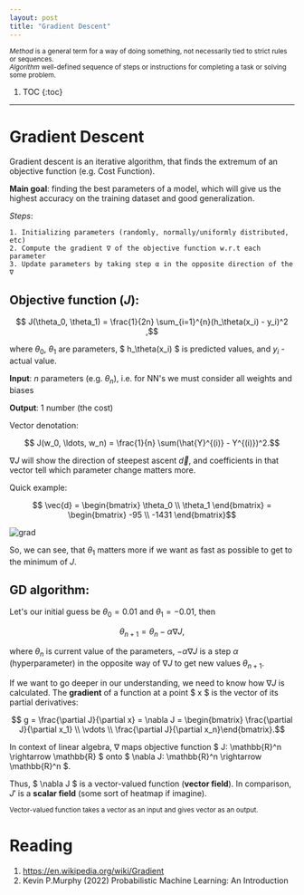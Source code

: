 ```yaml
---
layout: post
title: "Gradient Descent"
---
```


<sub> _Method_ is a general term for a way of doing something, not necessarily tied to strict rules or sequences.  
_Algorithm_ well-defined sequence of steps or instructions for completing a task or solving some problem. <sub>

1. TOC
{:toc}

---


# Gradient Descent

Gradient descent is an iterative algorithm, that finds the extremum of an objective function (e.g. Cost Function).

**Main goal**: finding the best parameters of a model, which will give us the highest accuracy on the training dataset and good generalization.

_Steps_: 

    1. Initializing parameters (randomly, normally/uniformly distributed, etc) 
    2. Compute the gradient ∇ of the objective function w.r.t each parameter
    3. Update parameters by taking step α in the opposite direction of the ∇

## Objective function ($J$):

$$ J(\theta_0, \theta_1) = \frac{1}{2n} \sum_{i=1}^{n}(h_\theta(x_i) - y_i)^2 ,$$

where $\theta_0$, $\theta_1$ are parameters, $ h_\theta(x_i) $ is predicted values, and $y_i$ - actual value.

**Input**: $n$ parameters (e.g. $\theta_n$), i.e. for NN's we must consider all weights and biases 

**Output**: 1 number (the cost)

Vector denotation: 

$$ J(w_0, \ldots, w_n) = \frac{1}{n} \sum(\hat{Y}^{(i)} - Y^{(i)})^2.$$

$\nabla J$ will show the direction of steepest ascent $\vec{d}$, and coefficients in that vector tell which parameter change matters more.

Quick example:


$$ \vec{d} = \begin{bmatrix} \theta_0 \\ \theta_1 \end{bmatrix} = \begin{bmatrix} -95 \\ -1431 \end{bmatrix}$$  


![grad](https://github.com/VolShyn/VolShyn.github.io/assets/78854637/5230a0fc-cb61-45b5-b70b-caa77596c10f)


So, we can see, that $\theta_1$ matters more if we want as fast as possible to get to the minimum of $J$.   

## GD algorithm:

Let's our initial guess be $\theta_0 = 0.01$ and $\theta_1 = -0.01$, then 

$$ \theta_{n+1} = \theta_n - \alpha \nabla J,  $$

where $\theta_n$ is current value of the parameters, $- \alpha \nabla J$ is a step $\alpha$ (hyperparameter) in the opposite way of $\nabla J$ to get new values $\theta_{n+1}$.

If we want to go deeper in our understanding, we need to know how $\nabla J$ is calculated. The **gradient** of a function at a point $ x $ is the vector of its partial derivatives: 

$$ g = \frac{\partial J}{\partial x} = \nabla J = \begin{bmatrix} \frac{\partial J}{\partial x_1} \\ \vdots \\ \frac{\partial J}{\partial x_n}\end{bmatrix}.$$ 

In context of linear algebra, $\nabla$ maps objective function $ J: \mathbb{R}^n \rightarrow \mathbb{R} $ onto $ \nabla J: \mathbb{R}^n \rightarrow \mathbb{R}^n $.

Thus, $ \nabla J $ is a vector-valued function (**vector field**). In comparison, $J'$ is a **scalar field** (some sort of heatmap if imagine). 

<sub> Vector-valued function takes a vector as an input and gives vector as an output.<sub>


# Reading

1. https://en.wikipedia.org/wiki/Gradient
2. Kevin P.Murphy (2022) Probabilistic Machine Learning: An Introduction 
